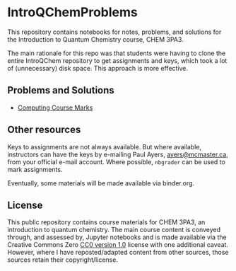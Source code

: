 # IntroQChemProblems

This repository contains notebooks for notes, problems, and solutions for the Introduction to Quantum Chemistry course, CHEM 3PA3. 

The main rationale for this repo was that students were having to clone the entire IntroQChem repository to get assignments and keys, which took a lot of (unnecessary) disk space. This approach is more effective.

## Problems and Solutions
- [Computing Course Marks](problems/syzygy.md) 

## Other resources
Keys to assignments are not always available. But where available, instructors can have the keys by e-mailing Paul Ayers, <ayers@mcmaster.ca>, from your official e-mail account. Where possible, `nbgrader` can be used to mark assignments. 

Eventually, some materials will be made available via binder.org.

## License
This public repository contains course materials for CHEM 3PA3, an introduction to quantum chemistry. The main course content is conveyed through, and assessed by, Jupyter notebooks and is made available via the Creative Commons Zero [CC0 version 1.0](LICENSE) license with one additional caveat. However, where I have reposted/adapted content from other sources, those sources retain their copyright/license.
